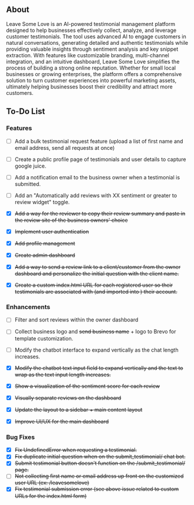 ## About

Leave Some Love is an AI-powered testimonial management platform designed to help businesses effectively collect, analyze, and leverage customer testimonials. The tool uses advanced AI to engage customers in natural conversations, generating detailed and authentic testimonials while providing valuable insights through sentiment analysis and key snippet extraction. With features like customizable branding, multi-channel integration, and an intuitive dashboard, Leave Some Love simplifies the process of building a strong online reputation. Whether for small local businesses or growing enterprises, the platform offers a comprehensive solution to turn customer experiences into powerful marketing assets, ultimately helping businesses boost their credibility and attract more customers.

## To-Do List

### Features
- [ ] Add a bulk testimonial request feature (upload a list of first name and email address, send all requests at once)
- [ ] Create a public profile page of testimonials and user details to capture google juice.
- [ ] Add a notification email to the business owner when a testimonial is submitted.
- [ ] Add an "Automatically add reviews with XX sentiment or greater to review widget" toggle.
- [X] ~~Add a way for the reviewer to copy their review summary and paste in the review site of the business owners' choice~~
- [X] ~~Implement user authentication~~
- [X] ~~Add profile management~~
- [X] ~~Create admin dashboard~~
- [X] ~~Add a way to send a review link to a client/customer from the owner dashboard and personalize the initial question with the client name.~~
- [X] ~~Create a custom index.html URL for each registered user so their testimonials are associated with (and imported into ) their account.~~


### Enhancements
- [ ] Filter and sort reviews within the owner dashboard
- [ ] Collect business logo and ~~send business name~~ + logo to Brevo for template customization.
- [ ] Modify the chatbot interface to expand vertically as the chat length increases.
- [X] ~~Modify the chatbot text input field to expand vertically and the text to wrap as the text input length increases.~~
- [X] ~~Show a visualization of the sentiment score for each review~~
- [X] ~~Visually separate reviews on the dashboard~~
- [X] ~~Update the layout to a sidebar + main content layout~~
- [X] ~~Improve UI/UX for the main dashboard~~


### Bug Fixes

- [X] ~~Fix UndefinedError when requesting a testimonial.~~
- [X] ~~Fix duplicate initial question when on the submit_testimonial/<customlink> chat bot.~~
- [X] ~~Submit testimonial button doesn't function on the /submit_testimonial/<customlink> page.~~
- [ ] ~~Not collecting first name or email address up front on the customized user URL (ex: /leavesomelove)~~
- [X] ~~Fix testimonial submission error (see above issue related to custom URLs for the index.html form)~~
